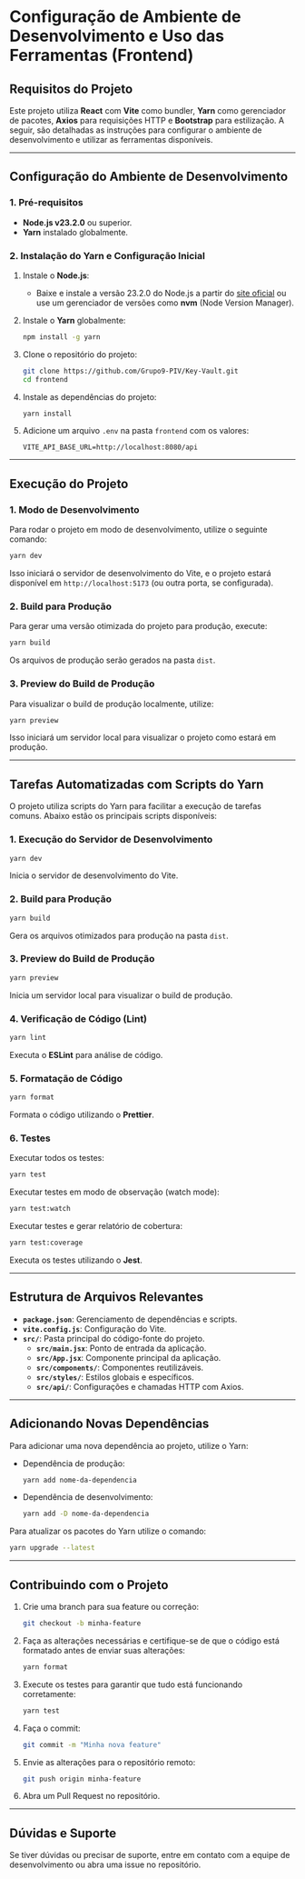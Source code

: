 # Configuração de Ambiente de Desenvolvimento e Uso das Ferramentas (Frontend)

## Requisitos do Projeto

Este projeto utiliza **React** com **Vite** como bundler, **Yarn** como gerenciador de pacotes, **Axios** para requisições HTTP e **Bootstrap** para estilização. A seguir, são detalhadas as instruções para configurar o ambiente de desenvolvimento e utilizar as ferramentas disponíveis.

---

## Configuração do Ambiente de Desenvolvimento

### 1. Pré-requisitos

- **Node.js v23.2.0** ou superior.
- **Yarn** instalado globalmente.

### 2. Instalação do Yarn e Configuração Inicial

1. Instale o **Node.js**:

   - Baixe e instale a versão 23.2.0 do Node.js a partir do [site oficial](https://nodejs.org/) ou use um gerenciador de versões como **nvm** (Node Version Manager).

2. Instale o **Yarn** globalmente:

   ```bash
   npm install -g yarn
   ```

3. Clone o repositório do projeto:

   ```bash
   git clone https://github.com/Grupo9-PIV/Key-Vault.git
   cd frontend
   ```

4. Instale as dependências do projeto:

   ```bash
   yarn install
   ```

5. Adicione um arquivo `.env` na pasta `frontend` com os valores:

   ```env
   VITE_API_BASE_URL=http://localhost:8080/api
   ```

---

## Execução do Projeto

### 1. Modo de Desenvolvimento

Para rodar o projeto em modo de desenvolvimento, utilize o seguinte comando:

```bash
yarn dev
```

Isso iniciará o servidor de desenvolvimento do Vite, e o projeto estará disponível em `http://localhost:5173` (ou outra porta, se configurada).

### 2. Build para Produção

Para gerar uma versão otimizada do projeto para produção, execute:

```bash
yarn build
```

Os arquivos de produção serão gerados na pasta `dist`.

### 3. Preview do Build de Produção

Para visualizar o build de produção localmente, utilize:

```bash
yarn preview
```

Isso iniciará um servidor local para visualizar o projeto como estará em produção.

---

## Tarefas Automatizadas com Scripts do Yarn

O projeto utiliza scripts do Yarn para facilitar a execução de tarefas comuns. Abaixo estão os principais scripts disponíveis:

### 1. **Execução do Servidor de Desenvolvimento**

```bash
yarn dev
```

Inicia o servidor de desenvolvimento do Vite.

### 2. **Build para Produção**

```bash
yarn build
```

Gera os arquivos otimizados para produção na pasta `dist`.

### 3. **Preview do Build de Produção**

```bash
yarn preview
```

Inicia um servidor local para visualizar o build de produção.

### 4. **Verificação de Código (Lint)**

```bash
yarn lint
```

Executa o **ESLint** para análise de código.

### 5. **Formatação de Código**

```bash
yarn format
```

Formata o código utilizando o **Prettier**.

### 6. **Testes**

Executar todos os testes:

```bash
yarn test
```

Executar testes em modo de observação (watch mode):

```bash
yarn test:watch
```

Executar testes e gerar relatório de cobertura:

```bash
yarn test:coverage
```

Executa os testes utilizando o **Jest**.

---

## Estrutura de Arquivos Relevantes

- **`package.json`**: Gerenciamento de dependências e scripts.
- **`vite.config.js`**: Configuração do Vite.
- **`src/`**: Pasta principal do código-fonte do projeto.
  - **`src/main.jsx`**: Ponto de entrada da aplicação.
  - **`src/App.jsx`**: Componente principal da aplicação.
  - **`src/components/`**: Componentes reutilizáveis.
  - **`src/styles/`**: Estilos globais e específicos.
  - **`src/api/`**: Configurações e chamadas HTTP com Axios.

---

## Adicionando Novas Dependências

Para adicionar uma nova dependência ao projeto, utilize o Yarn:

- Dependência de produção:

  ```bash
  yarn add nome-da-dependencia
  ```

- Dependência de desenvolvimento:

  ```bash
  yarn add -D nome-da-dependencia
  ```

Para atualizar os pacotes do Yarn utilize o comando:

```bash
yarn upgrade --latest
```

---

## Contribuindo com o Projeto

1. Crie uma branch para sua feature ou correção:

   ```bash
   git checkout -b minha-feature
   ```

1. Faça as alterações necessárias e certifique-se de que o código está formatado antes de enviar suas alterações:

   ```bash
   yarn format
   ```

1. Execute os testes para garantir que tudo está funcionando corretamente:

   ```bash
   yarn test
   ```

1. Faça o commit:

   ```bash
   git commit -m "Minha nova feature"
   ```

1. Envie as alterações para o repositório remoto:

   ```bash
   git push origin minha-feature
   ```

1. Abra um Pull Request no repositório.

---

## Dúvidas e Suporte

Se tiver dúvidas ou precisar de suporte, entre em contato com a equipe de desenvolvimento ou abra uma issue no repositório.

